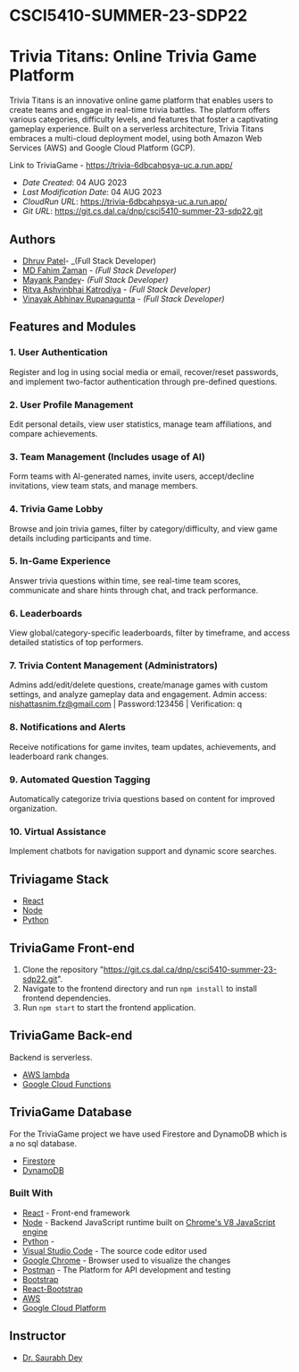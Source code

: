 # CSCI5410-SUMMER-23-SDP22

# Trivia Titans: Online Trivia Game Platform

Trivia Titans is an innovative online game platform that enables users to create teams and engage in real-time trivia battles. The platform offers various categories, difficulty levels, and features that foster a captivating gameplay experience. Built on a serverless architecture, Trivia Titans embraces a multi-cloud deployment model, using both Amazon Web Services (AWS) and Google Cloud Platform (GCP).

Link to TriviaGame - https://trivia-6dbcahpsya-uc.a.run.app/

- _Date Created_: 04 AUG 2023
- _Last Modification Date_: 04 AUG 2023
- _CloudRun URL_: https://trivia-6dbcahpsya-uc.a.run.app/
- _Git URL_: https://git.cs.dal.ca/dnp/csci5410-summer-23-sdp22.git

## Authors

- [Dhruv Patel](dhruvpatel@dal.ca)- _(Full Stack Developer)
- [MD Fahim Zaman](md273097@dal.ca) - _(Full Stack Developer)_
- [Mayank Pandey](my880578@dal.ca)- _(Full Stack Developer)_
- [Ritva Ashvinbhai Katrodiya](rt664810@dal.ca) - _(Full Stack Developer)_
- [Vinayak Abhinav Rupanagunta](vn958266@dal.ca) - _(Full Stack Developer)_

## Features and Modules

### 1. User Authentication
Register and log in using social media or email, recover/reset passwords, and implement two-factor authentication through pre-defined questions.
### 2. User Profile Management
Edit personal details, view user statistics, manage team affiliations, and compare achievements.
### 3. Team Management (Includes usage of AI)
Form teams with AI-generated names, invite users, accept/decline invitations, view team stats, and manage members.
### 4. Trivia Game Lobby
Browse and join trivia games, filter by category/difficulty, and view game details including participants and time.
### 5. In-Game Experience
Answer trivia questions within time, see real-time team scores, communicate and share hints through chat, and track performance.
### 6. Leaderboards
View global/category-specific leaderboards, filter by timeframe, and access detailed statistics of top performers.
### 7. Trivia Content Management (Administrators)
Admins add/edit/delete questions, create/manage games with custom settings, and analyze gameplay data and engagement.
Admin access: nishattasnim.fz@gmail.com | Password:123456 | Verification: q

### 8. Notifications and Alerts
Receive notifications for game invites, team updates, achievements, and leaderboard rank changes.
### 9. Automated Question Tagging
Automatically categorize trivia questions based on content for improved organization.
### 10. Virtual Assistance
Implement chatbots for navigation support and dynamic score searches.
## Triviagame Stack
* [React](https://reactjs.org/)
* [Node](https://nodejs.org/)
* [Python](https://python.com/)

## TriviaGame Front-end
1. Clone the repository "https://git.cs.dal.ca/dnp/csci5410-summer-23-sdp22.git".
2. Navigate to the frontend directory and run `npm install` to install frontend dependencies.
3. Run `npm start` to start the frontend application.

## TriviaGame Back-end
Backend is serverless.
* [AWS lambda]()
* [Google Cloud Functions]()

## TriviaGame Database
For the TriviaGame project we have used Firestore and DynamoDB which is a no sql database.
* [Firestore](https://console.firebase.google.com/)
* [DynamoDB](https://docs.aws.amazon.com/amazondynamodb/latest/developerguide/Introduction.html)

### Built With
* [React](https://reactjs.org/) - Front-end framework
* [Node](https://nodejs.org/) - Backend JavaScript runtime built on [Chrome's V8 JavaScript engine](https://v8.dev/)
* [Python](https://python.com/) - 
* [Visual Studio Code](https://code.visualstudio.com/download) - The source code editor used
* [Google Chrome](https://www.google.com/intl/en_in/chrome/) - Browser used to visualize the changes
* [Postman](https://www.postman.com/) - The Platform for API development and testing
* [Bootstrap](https://getbootstrap.com/)
* [React-Bootstrap](https://getbootstrap.com/)
* [AWS](https://www.awsacademy.com/)
* [Google Cloud Platform](https://console.google.com)



## Instructor
* [Dr. Saurabh Dey](saurabh.dey@dal.ca)
